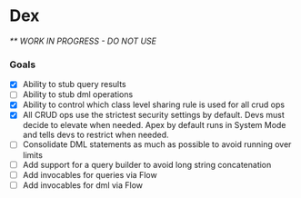 # Dex

_** WORK IN PROGRESS - DO NOT USE_

### Goals

- [x] Ability to stub query results
- [ ] Ability to stub dml operations
- [x] Ability to control which class level sharing rule is used for all crud ops
- [x] All CRUD ops use the strictest security settings by default.  Devs must decide to elevate when needed.  Apex by default runs in System Mode and tells devs to restrict when needed.
- [ ] Consolidate DML statements as much as possible to avoid running over limits
- [ ] Add support for a query builder to avoid long string concatenation
- [ ] Add invocables for queries via Flow
- [ ] Add invocables for dml via Flow
